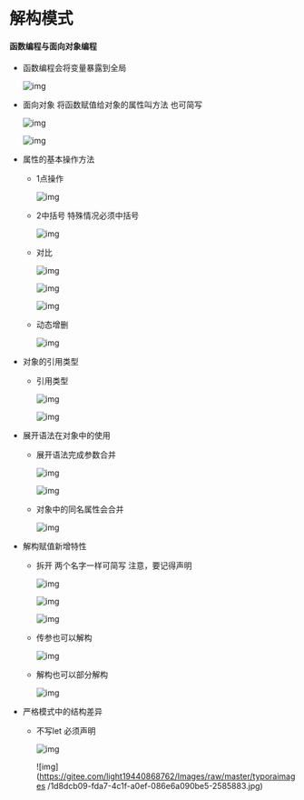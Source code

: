 # 解构模式

#### 函数编程与面向对象编程

- 函数编程会将变量暴露到全局

  ![img](https://img.mubu.com/document_image/24af3f19-07aa-4b9a-b746-edbb721111e8-2585883.jpg)

- 面向对象 将函数赋值给对象的属性叫方法 也可简写

  ![img](https://img.mubu.com/document_image/e4b58494-94d3-42aa-a007-53e640da84a8-2585883.jpg)

  ![img](https://img.mubu.com/document_image/8a3f87f0-1bef-4218-85af-97daa158b9d9-2585883.jpg)

- 属性的基本操作方法

  - 1点操作

    ![img](https://img.mubu.com/document_image/230572f1-9804-4c51-82e4-1f88c36ce8bd-2585883.jpg)

  - 2中括号 特殊情况必须中括号

    ![img](https://img.mubu.com/document_image/06922cc3-659a-4959-bff8-a1983d047076-2585883.jpg)

  - 对比

    ![img](https://img.mubu.com/document_image/012d41ef-6a85-48c6-80ef-d4c29279299d-2585883.jpg)

    ![img](https://img.mubu.com/document_image/201bb9fa-3d83-4b8b-a7dd-18c1de4e0e0f-2585883.jpg)

    ![img](https://img.mubu.com/document_image/06922cc3-659a-4959-bff8-a1983d047076-2585883.jpg)

  - 动态增删

    ![img](https://img.mubu.com/document_image/5558e5a6-3e07-4eac-b796-1de3f39b6a30-2585883.jpg)

- 对象的引用类型

  - 引用类型

    ![img](https://img.mubu.com/document_image/94a199ee-f8de-4866-9c2e-ec1c2193b361-2585883.jpg)

    ![img](https://img.mubu.com/document_image/2759683a-7b73-4e42-b281-d38acd7902f6-2585883.jpg)

- 展开语法在对象中的使用

  - 展开语法完成参数合并

    ![img](https://img.mubu.com/document_image/630a4e90-bc86-4a1e-932b-e2c8bce603c4-2585883.jpg)

    ![img](https://img.mubu.com/document_image/7f997011-a2dc-4554-8833-62c408b40711-2585883.jpg)

  - 对象中的同名属性会合并

    ![img](https://img.mubu.com/document_image/5a44e60b-efe9-4b59-9a11-6705cb1cf188-2585883.jpg)

- 解构赋值新增特性

  - 拆开 两个名字一样可简写 注意，要记得声明

    ![img](https://img.mubu.com/document_image/57005c48-4c79-4ae2-9a4f-7f39b2c30280-2585883.jpg)

    ![img](https://img.mubu.com/document_image/56ccd77a-1e2c-483b-bc19-162db5ad46cc-2585883.jpg)

    ![img](https://img.mubu.com/document_image/a33f84b4-a34f-4bd9-8ce7-83c9e1f99b83-2585883.jpg)

  - 传参也可以解构

    ![img](https://img.mubu.com/document_image/9ee2ccd7-8e84-4dd1-b756-289260352b85-2585883.jpg)

  - 解构也可以部分解构

    ![img](https://img.mubu.com/document_image/c226ef82-64b7-4a40-b284-ffac018e98d6-2585883.jpg)

- 严格模式中的结构差异

  - 不写let 必须声明

    ![img](https://img.mubu.com/document_image/1d4c305b-a5fb-45c9-8295-eef65d080675-2585883.jpg)

    ![img](https://gitee.com/light19440868762/Images/raw/master/typoraimages /1d8dcb09-fda7-4c1f-a0ef-086e6a090be5-2585883.jpg)